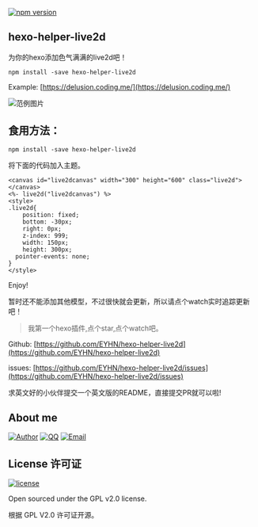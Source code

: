 
[![npm version](https://badge.fury.io/js/hexo-helper-live2d.svg)](https://badge.fury.io/js/hexo-helper-live2d)

## hexo-helper-live2d

为你的hexo添加色气满满的live2d吧！

```
npm install -save hexo-helper-live2d
```

Example: [https://delusion.coding.me/](https://delusion.coding.me/)

![范例图片](https://delusion.coding.me/img/hexo%E7%9A%84live2d%E6%8F%92%E4%BB%B6/z16.png "z16")

## 食用方法：

```
npm install -save hexo-helper-live2d
```

将下面的代码加入主题。

```
<canvas id="live2dcanvas" width="300" height="600" class="live2d"></canvas>
<%- live2d("live2dcanvas") %>
<style>
.live2d{
    position: fixed;
	bottom: -30px;
	right: 0px;
	z-index: 999;
	width: 150px;
	height: 300px;
  pointer-events: none;
}
</style>
```

Enjoy!

暂时还不能添加其他模型，不过很快就会更新，所以请点个watch实时追踪更新吧！


> 我第一个hexo插件,点个star,点个watch吧。

Github: [https://github.com/EYHN/hexo-helper-live2d](https://github.com/EYHN/hexo-helper-live2d)

issues: [https://github.com/EYHN/hexo-helper-live2d/issues](https://github.com/EYHN/hexo-helper-live2d/issues)

求英文好的小伙伴提交一个英文版的README，直接提交PR就可以啦!

## About me

[![Author](https://img.shields.io/badge/author-cneyhn-green.svg?style=flat-square)](https://delusion.coding.me/)
[![QQ](https://img.shields.io/badge/QQ-1106996185-blue.svg?style=flat-square)](http://wpa.qq.com/msgrd?v=3&uin=&site=qq&menu=yes)
[![Email](https://img.shields.io/badge/Emali%20me-cneyhn@gmail.com-green.svg?style=flat-square)]()

## License 许可证

[![license](https://img.shields.io/github/license/EYHN/hexo-helper-live2d.svg?style=flat-square)](https://raw.githubusercontent.com/EYHN/hexo-helper-live2d/master/LICENSE)

Open sourced under the GPL v2.0 license.

根据 GPL V2.0 许可证开源。
